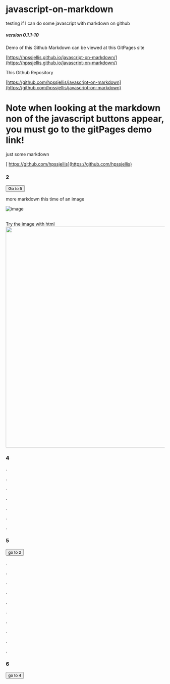  


# javascript-on-markdown
testing if I can do some javascript with markdown on github

##### version 0.1.1-10

Demo of this Github Markdown can be viewed at this GitPages site

[https://hpssjellis.github.io/javascript-on-markdown/](https://hpssjellis.github.io/javascript-on-markdown/)


This Github Repository

[https://github.com/hpssjellis/javascript-on-markdown](https://github.com/hpssjellis/javascript-on-markdown)



# Note when looking at the markdown non of the javascript buttons appear, you must go to the gitPages demo link!




just some markdown

[
https://github.com/hpssjellis](https://github.com/hpssjellis)


### 2


<input type="button" value="Go to 5" onclick="{alert('wow'); window.location.href='#5'; /*window.location.href = 'http://example.com/new_url';*/ alert();  }">





more markdown this time of an image

![image](https://user-images.githubusercontent.com/5605614/175780835-2b0d64a4-0ba8-4c90-9f05-fb4e89cd6980.png)

<br>
Try the image with html

<img src="https://user-images.githubusercontent.com/5605614/175780835-2b0d64a4-0ba8-4c90-9f05-fb4e89cd6980.png" width=700 />


### 4


.



.



.





.




.





.







.





### 5


<input type="button" value="go to 2" onclick="{
   window.location.href='#2';
}">

.


.


.



.


.


.



.


.


.


.

###  6

<input type="button" value="go to 4" onclick="{ window.location.href='#4';   }">


<br><br><br><br><br><br><br><br><br><br><br><br><br><br><br><br><br><br><br><br><br><br><br><br><br><br><br><br><br><br><br>



